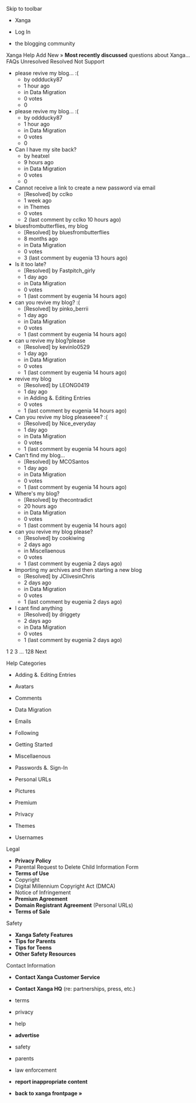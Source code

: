 Skip to toolbar

*   Xanga

*   Log In

*   the blogging community

Xanga Help Add New » **Most recently discussed** questions about Xanga… FAQs Unresolved Resolved Not Support

*   please revive my blog... :(
    *   by oddducky87
    *   1 hour ago
    *   in Data Migration
    *   0 votes
    *   0
*   please revive my blog... :(
    *   by oddducky87
    *   1 hour ago
    *   in Data Migration
    *   0 votes
    *   0
*   Can I have my site back?
    *   by heatxel
    *   9 hours ago
    *   in Data Migration
    *   0 votes
    *   0
*   Cannot receive a link to create a new password via email
    *   \[Resolved\] by cclko
    *   1 week ago
    *   in Themes
    *   0 votes
    *   2 (last comment by cclko 10 hours ago)
*   bluesfrombutterflies, my blog
    *   \[Resolved\] by bluesfrombutterflies
    *   8 months ago
    *   in Data Migration
    *   0 votes
    *   3 (last comment by eugenia 13 hours ago)
*   Is it too late?
    *   \[Resolved\] by Fastpitch\_girly
    *   1 day ago
    *   in Data Migration
    *   0 votes
    *   1 (last comment by eugenia 14 hours ago)
*   can you revive my blog? :(
    *   \[Resolved\] by pinko\_berrii
    *   1 day ago
    *   in Data Migration
    *   0 votes
    *   1 (last comment by eugenia 14 hours ago)
*   can u revive my blog?please
    *   \[Resolved\] by kevinlo0529
    *   1 day ago
    *   in Data Migration
    *   0 votes
    *   1 (last comment by eugenia 14 hours ago)
*   revive my blog
    *   \[Resolved\] by LEONG0419
    *   1 day ago
    *   in Adding &. Editing Entries
    *   0 votes
    *   1 (last comment by eugenia 14 hours ago)
*   Can you revive my blog pleaseeee? :(
    *   \[Resolved\] by Nice\_everyday
    *   1 day ago
    *   in Data Migration
    *   0 votes
    *   1 (last comment by eugenia 14 hours ago)
*   Can't find my blog...
    *   \[Resolved\] by MCOSantos
    *   1 day ago
    *   in Data Migration
    *   0 votes
    *   1 (last comment by eugenia 14 hours ago)
*   Where's my blog?
    *   \[Resolved\] by thecontradict
    *   20 hours ago
    *   in Data Migration
    *   0 votes
    *   1 (last comment by eugenia 14 hours ago)
*   can you revive my blog please?
    *   \[Resolved\] by cookiwing
    *   2 days ago
    *   in Miscellaenous
    *   0 votes
    *   1 (last comment by eugenia 2 days ago)
*   Importing my archives and then starting a new blog
    *   \[Resolved\] by JClivesinChris
    *   2 days ago
    *   in Data Migration
    *   0 votes
    *   1 (last comment by eugenia 2 days ago)
*   I cant find anything
    *   \[Resolved\] by driggety
    *   2 days ago
    *   in Data Migration
    *   0 votes
    *   1 (last comment by eugenia 2 days ago)

1 2 3 ... 128 Next

Help Categories

*   Adding &. Editing Entries
*   Avatars
*   Comments
*   Data Migration
*   Emails
*   Following
*   Getting Started
*   Miscellaenous

*   Passwords &. Sign-In
*   Personal URLs
*   Pictures
*   Premium
*   Privacy
*   Themes
*   Usernames

Legal

*   **Privacy Policy**
*   Parental Request to Delete Child Information Form
*   **Terms of Use**
*   Copyright
*   Digital Millennium Copyright Act (DMCA)
*   Notice of Infringement
*   **Premium Agreement**
*   **Domain Registrant Agreement** (Personal URLs)
*   **Terms of Sale**

Safety

*   **Xanga Safety Features**
*   **Tips for Parents**
*   **Tips for Teens**
*   **Other Safety Resources**

Contact Information

*   **Contact Xanga Customer Service**
*   **Contact Xanga HQ** (re: partnerships, press, etc.)

*   terms
*   privacy
*   help
*   **advertise**

*   safety
*   parents
*   law enforcement
*   **report inappropriate content**

*   **back to xanga frontpage »**